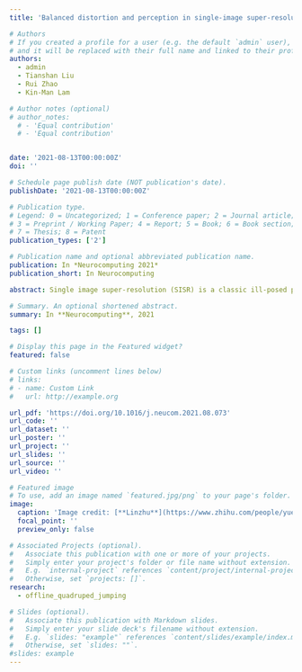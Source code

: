```yaml
---
title: 'Balanced distortion and perception in single-image super-resolution based on optimal transport in wavelet domain'

# Authors
# If you created a profile for a user (e.g. the default `admin` user), write the username (folder name) here
# and it will be replaced with their full name and linked to their profile.
authors:
  - admin
  - Tianshan Liu
  - Rui Zhao
  - Kin-Man Lam

# Author notes (optional)
# author_notes:
  # - 'Equal contribution'
  # - 'Equal contribution'


date: '2021-08-13T00:00:00Z'
doi: ''

# Schedule page publish date (NOT publication's date).
publishDate: '2021-08-13T00:00:00Z'

# Publication type.
# Legend: 0 = Uncategorized; 1 = Conference paper; 2 = Journal article;
# 3 = Preprint / Working Paper; 4 = Report; 5 = Book; 6 = Book section;
# 7 = Thesis; 8 = Patent
publication_types: ['2']

# Publication name and optional abbreviated publication name.
publication: In *Neurocomputing 2021*
publication_short: In Neurocomputing

abstract: Single image super-resolution (SISR) is a classic ill-posed problem in computer vision. In recent years, deep-learning-based (DL-based) models have achieved promising results with the SISR problem. However, most existing methods suffer from an intrinsic trade-off between distortion and perceptual quality. To satisfy the requirements in different real-world situations, the balance of distortion and visual quality for image super-resolution is a critical issue. In DL-based models, the uses of hybrid loss (i.e., the combination of the distortion loss and the perceptual loss) and network interpolation are two common approaches to balancing the distortion and perceptual quality of super-resolved images. However, these two kinds of methods lack flexibility and hold strict constraints on network architectures. In this paper, we propose an image-fusion interpolation method for image super-resolution, which can balance the distortion and visual quality of super-resolved images, based on the optimal transport theory in the wavelet domain. The advantage of our proposed method is that it can be applied to any pretrained DL-based model, without any requirement from the network architecture and parameters. In addition, our proposed method is parameter-free and can run fast without using a GPU. Compared with existing state-of-the-art SISR methods, experiment results show that our proposed method can achieve a better balance between the distortion and visual quality in super-resolved images.

# Summary. An optional shortened abstract.
summary: In **Neurocomputing**, 2021

tags: []

# Display this page in the Featured widget?
featured: false

# Custom links (uncomment lines below)
# links:
# - name: Custom Link
#   url: http://example.org

url_pdf: 'https://doi.org/10.1016/j.neucom.2021.08.073'
url_code: ''
url_dataset: ''
url_poster: ''
url_project: ''
url_slides: ''
url_source: ''
url_video: ''

# Featured image
# To use, add an image named `featured.jpg/png` to your page's folder.
image:
  caption: 'Image credit: [**Linzhu**](https://www.zhihu.com/people/yuexiaozhu)'
  focal_point: ''
  preview_only: false

# Associated Projects (optional).
#   Associate this publication with one or more of your projects.
#   Simply enter your project's folder or file name without extension.
#   E.g. `internal-project` references `content/project/internal-project/index.md`.
#   Otherwise, set `projects: []`.
research:
  - offline_quadruped_jumping

# Slides (optional).
#   Associate this publication with Markdown slides.
#   Simply enter your slide deck's filename without extension.
#   E.g. `slides: "example"` references `content/slides/example/index.md`.
#   Otherwise, set `slides: ""`.
#slides: example
---
```

